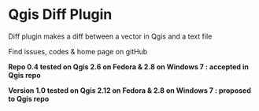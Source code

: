 # Qgis Diff Plugin
Diff plugin makes a diff between a vector in Qgis and a text file 

Find issues, codes & home page on gitHub

**Repo 0.4 tested on Qgis 2.6 on Fedora & 2.8 on Windows 7 : accepted in Qgis repo**

**Version 1.0 tested on Qgis 2.12 on Fedora & 2.8 on Windows 7 : proposed to Qgis repo**
